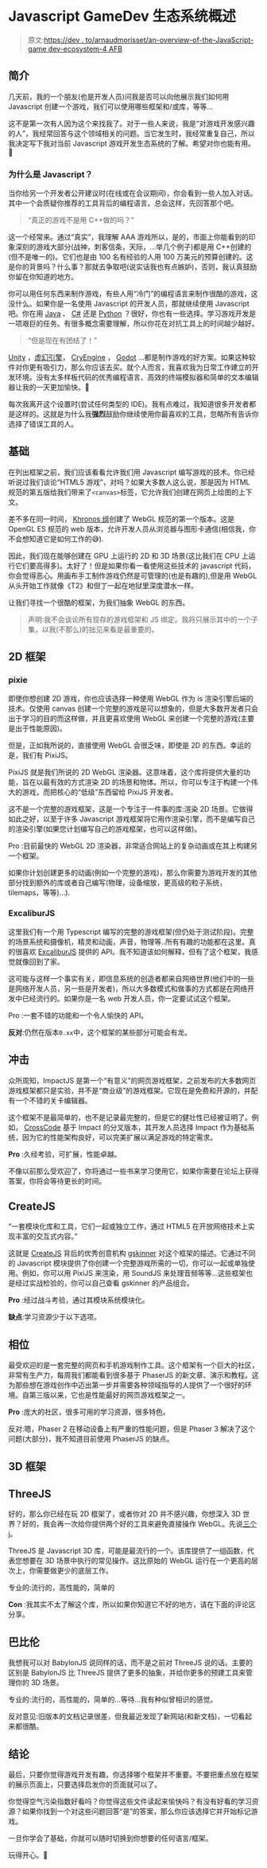 # Javascript GameDev 生态系统概述

> 原文:[https://dev . to/arnaudmorisset/an-overview-of-the-JavaScript-game dev-ecosystem-4 AFB](https://dev.to/arnaudmorisset/an-overview-of-the-javascript-gamedev-ecosystem-4afb)

## [](#introduction)简介

几天前，我的一个朋友(也是开发人员)问我是否可以向他展示我们如何用 Javascript 创建一个游戏，我们可以使用哪些框架和/或库，等等...

这不是第一次有人因为这个来找我了。对于一些人来说，我是“对游戏开发感兴趣的人”，我经常回答与这个领域相关的问题。当它发生时，我经常重复自己，所以我决定写下我对当前 Javascript 游戏开发生态系统的了解。希望对你也能有用。🙂

### [](#why-javascript)为什么是 Javascript？

当你给另一个开发者公开建议时(在线或在会议期间)，你会看到一些人加入对话。其中一个会质疑你推荐的工具背后的编程语言。总会这样，先回答那个吧。

> “真正的游戏不是用 C++做的吗？”

这一个经常来。通过“真实”，我理解 AAA 游戏所以，是的，市面上你能看到的印象深刻的游戏大部分(战神，刺客信条，天际，...举几个例子)都是用 C++创建的(但不是唯一的)。它们也是由 100 名有经验的人用 100 万美元的预算创建的。这是你的背景吗？什么事？那就去争取吧(说实话我也有点嫉妒)，否则，我认真鼓励你留在你知道的地方。

你可以用任何东西来制作游戏，有些人用“冷门”的编程语言来制作很酷的游戏，这没什么。如果你是一名使用 Javascript 的开发人员，那就继续使用 Javascript 吧。你在用 [Java](https://libgdx.badlogicgames.com) 、 [C#](http://www.monogame.net) 还是 [Python](https://www.pygame.org/news) ？很好，你也有一些选择。学习游戏开发是一项艰巨的任务。有很多概念需要理解，所以你花在对抗工具上的时间越少越好。

> “但是现在有团结了！”

[Unity](https://unity.com) ，[虚幻引擎](https://www.unrealengine.com)， [CryEngine](https://www.cryengine.com) ， [Godot](https://godotengine.org) ...都是制作游戏的好方案。如果这种软件对你更有吸引力，那么你应该去买。就个人而言，我喜欢我为日常工作建立的开发环境。没有太多样板代码的优秀编程语言、高效的终端模拟器和简单的文本编辑器让我的一天更加愉快。🕺

每次我离开这个设置时(尝试任何类型的 IDE)。我有点难过，我知道很多开发者都是这样的。这就是为什么我**强烈**鼓励你继续使用你最喜欢的工具，忽略所有告诉你选择了错误工具的人。

## [](#foundation)基础

在列出框架之前，我们应该看看允许我们用 Javascript 编写游戏的技术。你已经听说过我们谈论“HTML5 游戏”，对吗？如果大多数人这么说，那是因为 HTML 规范的第五版给我们带来了`<canvas>`标签，它允许我们创建在网页上绘图的上下文。

差不多在同一时间， [Khronos 组](https://www.khronos.org)创建了 WebGL 规范的第一个版本。这是 OpenGL ES 规范的 web 版本，允许开发人员从浏览器与图形卡通信(相信我，你不会想知道它是如何工作的😅).

因此，我们现在能够创建在 GPU 上运行的 2D 和 3D 场景(这比我们在 CPU 上运行它们要高得多)。太好了！但是如果你看一看使用这些技术的 javascript 代码，你会觉得恶心。用画布手工制作游戏仍然是可管理的(也是有趣的),但是用 WebGL 从头开始工作就像《T2》和但丁一起在地狱里深度潜水一样。

让我们寻找一个很酷的框架，为我们抽象 WebGL 的东西。

> 声明:我不会谈论所有现存的游戏框架和 JS 绑定。我将只展示其中的一个子集，以我(不那么)的拙见来看是最重要的。

## [](#2d-frameworks)2D 框架

### pixie

即使你想创建 2D 游戏，你也应该选择一种使用 WebGL 作为 is 渲染引擎后端的技术。仅使用 canvas 创建一个完整的游戏是可以想象的，但是大多数开发者只会出于学习的目的而这样做，并且更喜欢使用 WebGL 来创建一个完整的游戏(主要是出于性能原因)。

但是，正如我所说的，直接使用 WebGL 会很乏味，即使是 2D 的东西。幸运的是，我们有 PixiJS。

PixiJS 就是我们所说的 2D WebGL 渲染器。这意味着，这个库将提供大量的功能，旨在以最有效的方式渲染 2D 的场景和物体。所以，你可以专注于构建一个伟大的游戏，而把核心的“低级”东西留给 PixiJS 开发者。

这不是一个完整的游戏框架，这是一个专注于一件事的库:渲染 2D 场景。它做得如此之好，以至于许多 Javascript 游戏框架将它用作渲染引擎，而不是编写自己的渲染引擎(如果您计划编写自己的游戏框架，也可以这样做)。

Pro :目前最快的 WebGL 2D 渲染器，非常适合网站上的复杂动画或在其上构建另一个框架。

如果你计划创建更多的动画(例如一个完整的游戏)，那么你需要为游戏开发的其他部分找到额外的库或者自己编写(物理，设备缩放，更高级的粒子系统，tilemaps，等等)...).

### [](#excaliburjs)ExcaliburJS

这里我们有一个用 Typescript 编写的完整的游戏框架(但仍处于测试阶段)。完整的场景系统和摄像机，精灵和动画，声音，物理等..所有有趣的功能都在这里。真的很喜欢 [ExcaliburJS](https://excaliburjs.com) 提供的 API。我不知道该如何解释，但有了这个框架，我感觉就像回到了家。

这可能与这样一个事实有关，即信息系统的创造者都来自网络世界(他们中的一些是网络开发人员，另一些是开发者)，所以大多数模式和做事的方式都是在网络开发中已经流行的。如果你是一名 web 开发人员，你一定要试试这个框架。

Pro :一套不错的功能和一个令人愉快的 API。

**反对**:仍然在版本`0.xx`中，这个框架的某些部分可能会有龙。

## [](#impactjs)冲击

众所周知，ImpactJS 是第一个“有意义”的网页游戏框架，之前发布的大多数网页游戏框架都只是实验，并不是“商业级”的游戏框架。它现在是免费和开源的，并配有一个不错的关卡编辑器。

这个框架不是最简单的，也不是记录最完整的，但是它的健壮性已经被证明了。例如， [CrossCode](http://www.cross-code.com/en/home) 基于 Impact 的分叉版本，其开发人员选择 Impact 作为基础系统，因为它的性能架构良好，可以完美扩展以满足游戏的特定需求。

**Pro** :久经考验，可扩展，性能卓越。

不像以前那么受欢迎了，你将通过一些书来学习使用它，如果你需要在论坛上获得答案，你将会等待更长的时间。

## [](#createjs)CreateJS

“一套模块化库和工具，它们一起或独立工作，通过 HTML5 在开放网络技术上实现丰富的交互式内容。”

这就是 [CreateJS](https://createjs.com) 背后的优秀创意机构 [gskinner](https://gskinner.com) 对这个框架的描述。它通过不同的 Javascript 模块提供了你创建一个完整游戏所需的一切，你可以一起或单独使用。例如，你可以用 PixiJS 来渲染，用 SoundJS 来处理音频等等...这些框架也是经过实战检验的，你可以自己查看 gskinner 的产品组合。

**Pro** :经过战斗考验，通过其模块系统模块化。

**缺点**:学习资源少于以下选项。

## [](#phaserjs)相位

最受欢迎的是一套完整的网页和手机游戏制作工具。这个框架有一个巨大的社区，非常有生产力，每周我们都能看到很多基于 PhaserJS 的新文章、演示和教程。这为那些想在游戏创作中迈出第一步并需要各种领域指导的人提供了一个很好的环境。自第三版以来，它也是性能最好的网页游戏框架之一。

**Pro** :庞大的社区，很多可用的学习资源，很多特色。

反对:嗯，Phaser 2 在移动设备上有严重的性能问题，但是 Phaser 3 解决了这个问题(大部分)，我不知道目前使用 PhaserJS 的缺点。

## [](#3d-frameworks)3D 框架

## [](#threejs)ThreeJS

好的，那么你已经在玩 2D 框架了，或者你对 2D 并不感兴趣，你想深入 3D 世界？好的，我会再一次给你提供两个好的工具来避免直接操作 WebGL。先说[三个 j](https://threejs.org)。

ThreeJS 是 Javascript 3D 库，可能是最流行的一个。该库提供了一组函数，代表您想要在 3D 场景中执行的常见操作。这比原始的 WebGL 运行在一个更高的层次上，你需要做更少的底层工作。

专业的:流行的，高性能的，简单的

**Con** :我其实不太了解这个库，所以如果你知道它不好的地方，请在下面的评论区分享。

## [](#babylonjs)巴比伦

我想我可以对 BabylonJS 说同样的话，而不是之前对 ThreeJS 说的话。主要的区别是 BabylonJS 比 ThreeJS 提供了更多的抽象，并给你更多的预建工具来管理你的 3D 场景。

专业的:流行的，高性能的，简单的...等待...我有种似曾相识的感觉。

反对意见:旧版本的文档记录很差，但我最近发现了新网站(和新文档)，一切看起来都很酷。

## [](#conclusion)结论

最后，只要你觉得游戏开发有趣，你选择哪个框架并不重要。不要把重点放在框架的展示页面上，只要选择启发你的页面就可以了。

你觉得空气污染指数好看吗？你觉得这些文件读起来愉快吗？有没有好看的学习资源？如果你找到一个对这些问题回答“是”的答案，那么你应该选择它并开始标记游戏。

一旦你学会了基础，你就可以随时切换到你想要的任何语言/框架。

玩得开心。🎉